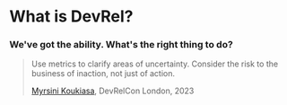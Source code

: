 # What is DevRel?

### We've got the ability. What's the right thing to do?

> Use metrics to clarify areas of uncertainty. Consider the risk to the business of inaction, not just of action.
> 
> [Myrsini Koukiasa](https://www.linkedin.com/in/myrsinikoukiasa/), DevRelCon London, 2023

